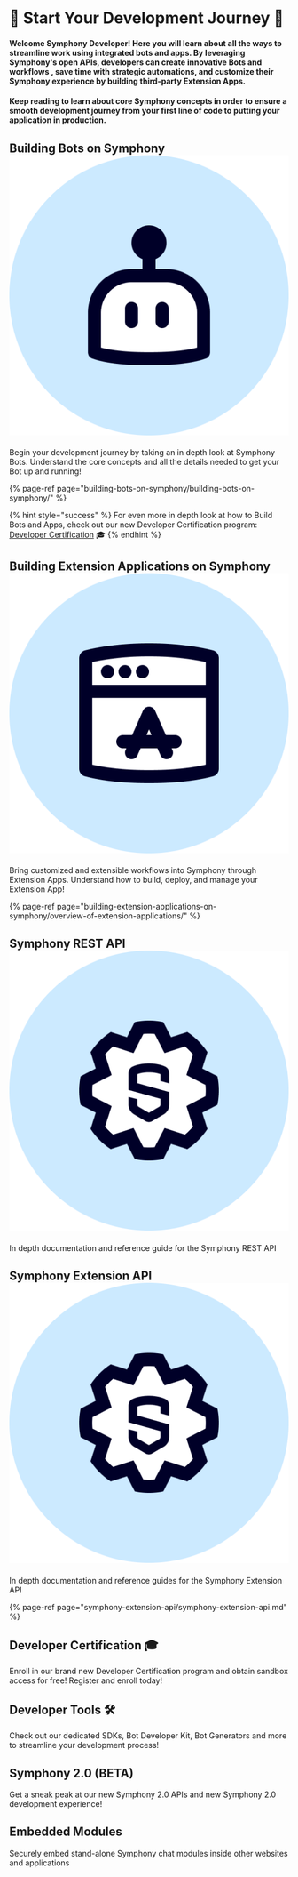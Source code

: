 # 🚀  Start Your Development Journey 🚀

#### Welcome Symphony Developer!  Here you will learn about all the ways to streamline work using integrated bots and apps.  By leveraging Symphony's open APIs, developers can create innovative Bots and workflows , save time with strategic automations, and customize their Symphony experience by building third-party Extension Apps.  

#### Keep reading to learn about core Symphony concepts in order to ensure a smooth development journey from your first line of code to putting your application in production.

## Building Bots on Symphony ![](.gitbook/assets/bot-large.png) 

Begin your development journey by taking an in depth look at Symphony Bots.  Understand the core concepts and all the details needed to get your Bot up and running!

{% page-ref page="building-bots-on-symphony/building-bots-on-symphony/" %}

{% hint style="success" %}
For even more in depth look at how to Build Bots and Apps, check out our new Developer Certification program: [Developer Certification](developer-certification/untitled.md) 🎓 
{% endhint %}

## Building Extension Applications on Symphony ![](.gitbook/assets/extension-app-large.png) 

Bring customized and extensible workflows into Symphony through Extension Apps.  Understand how to build, deploy, and manage your Extension App! 

{% page-ref page="building-extension-applications-on-symphony/overview-of-extension-applications/" %}

## Symphony REST API ![](.gitbook/assets/symphony-api-large.png) 

In depth documentation and reference guide for the Symphony REST API

## Symphony Extension API ![](.gitbook/assets/symphony-api-large.png) 

In depth documentation and reference guides for the Symphony Extension API

{% page-ref page="symphony-extension-api/symphony-extension-api.md" %}

## Developer Certification 🎓 

Enroll in our brand new Developer Certification program and obtain sandbox access for free!  Register and enroll today! 

## Developer Tools 🛠 

Check out our dedicated SDKs, Bot Developer Kit, Bot Generators and more to streamline your development process!

## Symphony 2.0 \(BETA\)

Get a sneak peak at our new Symphony 2.0 APIs and new Symphony 2.0 development experience!

## Embedded Modules

Securely embed stand-alone Symphony chat modules inside other websites and applications



